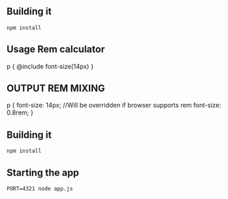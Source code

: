 ## Building it
``npm install``


## Usage Rem calculator

p {
   @include font-size(14px)
}

## OUTPUT REM MIXING

p {
 font-size: 14px; //Will be overridden if browser supports rem
font-size: 0.8rem;
}


## Building it
``npm install``

## Starting the app
``PORT=4321 node app.js``

